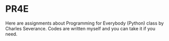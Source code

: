 # PR4E
Here are assignments about Programming for Everybody (Python) class by Charles Severance.
Codes are written myself and you can take it if you need.
